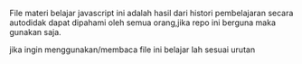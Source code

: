 File materi belajar javascript ini adalah hasil dari histori pembelajaran secara autodidak
dapat dipahami oleh semua orang,jika repo ini berguna maka gunakan saja.

jika ingin menggunakan/membaca file ini belajar lah sesuai urutan
